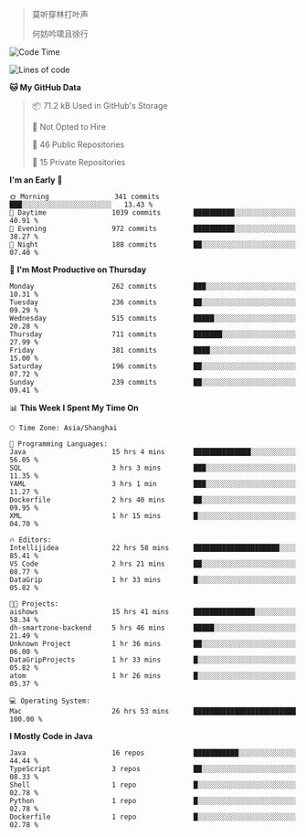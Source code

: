 > 莫听穿林打叶声
> 
> 何妨吟啸且徐行

<!-- ![Github Stats](https://github-readme-stats.vercel.app/api?username=catch6&count_private=true&show_icons=true&theme=gruvbox) -->

<!-- ![Top Langs](https://github-readme-stats.vercel.app/api/top-langs/?username=catch6&layout=compact) -->

<!--START_SECTION:waka-->
![Code Time](http://img.shields.io/badge/Code%20Time-1%2C028%20hrs%2037%20mins-blue)

![Lines of code](https://img.shields.io/badge/From%20Hello%20World%20I%27ve%20Written-9.3%20million%20lines%20of%20code-blue)

**🐱 My GitHub Data** 

> 📦 71.2 kB Used in GitHub's Storage 
 > 
> 🚫 Not Opted to Hire
 > 
> 📜 46 Public Repositories 
 > 
> 🔑 15 Private Repositories 
 > 
**I'm an Early 🐤** 

```text
🌞 Morning                341 commits         ███░░░░░░░░░░░░░░░░░░░░░░   13.43 % 
🌆 Daytime                1039 commits        ██████████░░░░░░░░░░░░░░░   40.91 % 
🌃 Evening                972 commits         ██████████░░░░░░░░░░░░░░░   38.27 % 
🌙 Night                  188 commits         ██░░░░░░░░░░░░░░░░░░░░░░░   07.40 % 
```
📅 **I'm Most Productive on Thursday** 

```text
Monday                   262 commits         ███░░░░░░░░░░░░░░░░░░░░░░   10.31 % 
Tuesday                  236 commits         ██░░░░░░░░░░░░░░░░░░░░░░░   09.29 % 
Wednesday                515 commits         █████░░░░░░░░░░░░░░░░░░░░   20.28 % 
Thursday                 711 commits         ███████░░░░░░░░░░░░░░░░░░   27.99 % 
Friday                   381 commits         ████░░░░░░░░░░░░░░░░░░░░░   15.00 % 
Saturday                 196 commits         ██░░░░░░░░░░░░░░░░░░░░░░░   07.72 % 
Sunday                   239 commits         ██░░░░░░░░░░░░░░░░░░░░░░░   09.41 % 
```


📊 **This Week I Spent My Time On** 

```text
🕑︎ Time Zone: Asia/Shanghai

💬 Programming Languages: 
Java                     15 hrs 4 mins       ██████████████░░░░░░░░░░░   56.05 % 
SQL                      3 hrs 3 mins        ███░░░░░░░░░░░░░░░░░░░░░░   11.35 % 
YAML                     3 hrs 1 min         ███░░░░░░░░░░░░░░░░░░░░░░   11.27 % 
Dockerfile               2 hrs 40 mins       ██░░░░░░░░░░░░░░░░░░░░░░░   09.95 % 
XML                      1 hr 15 mins        █░░░░░░░░░░░░░░░░░░░░░░░░   04.70 % 

🔥 Editors: 
Intellijidea             22 hrs 58 mins      █████████████████████░░░░   85.41 % 
VS Code                  2 hrs 21 mins       ██░░░░░░░░░░░░░░░░░░░░░░░   08.77 % 
DataGrip                 1 hr 33 mins        █░░░░░░░░░░░░░░░░░░░░░░░░   05.82 % 

🐱‍💻 Projects: 
aishows                  15 hrs 41 mins      ███████████████░░░░░░░░░░   58.34 % 
dh-smartzone-backend     5 hrs 46 mins       █████░░░░░░░░░░░░░░░░░░░░   21.49 % 
Unknown Project          1 hr 36 mins        ██░░░░░░░░░░░░░░░░░░░░░░░   06.00 % 
DataGripProjects         1 hr 33 mins        █░░░░░░░░░░░░░░░░░░░░░░░░   05.82 % 
atom                     1 hr 26 mins        █░░░░░░░░░░░░░░░░░░░░░░░░   05.37 % 

💻 Operating System: 
Mac                      26 hrs 53 mins      █████████████████████████   100.00 % 
```

**I Mostly Code in Java** 

```text
Java                     16 repos            ███████████░░░░░░░░░░░░░░   44.44 % 
TypeScript               3 repos             ██░░░░░░░░░░░░░░░░░░░░░░░   08.33 % 
Shell                    1 repo              █░░░░░░░░░░░░░░░░░░░░░░░░   02.78 % 
Python                   1 repo              █░░░░░░░░░░░░░░░░░░░░░░░░   02.78 % 
Dockerfile               1 repo              █░░░░░░░░░░░░░░░░░░░░░░░░   02.78 % 
```




<!--END_SECTION:waka-->
